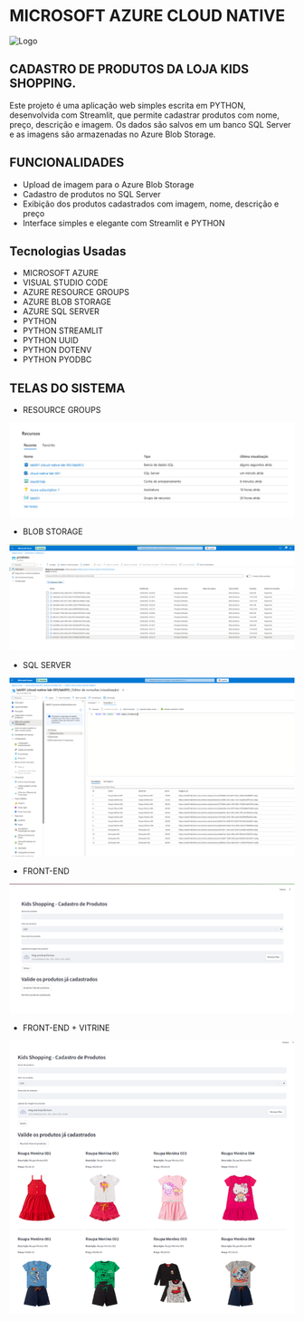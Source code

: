 

# MICROSOFT AZURE CLOUD NATIVE


 ![Logo](https://assets.dio.me/NH2z-7fj2X4Emz6MdMBMay-QjoZsk6oik-AtdxOPMIc/f:webp/q:80/w:480/L3RyYWNrcy9kNzNlZTNlMy00MWExLTRiOTAtYmZkZi1mOGZhYjQzMmE1MDAucG5n)

## CADASTRO DE PRODUTOS DA LOJA KIDS SHOPPING. 

Este projeto é uma aplicação web simples escrita em PYTHON, desenvolvida com Streamlit, que permite cadastrar produtos com nome, preço, descrição e imagem. Os dados são salvos em um banco SQL Server e as imagens são armazenadas no Azure Blob Storage.

## FUNCIONALIDADES 

- Upload de imagem para o Azure Blob Storage
- Cadastro de produtos no SQL Server
- Exibição dos produtos cadastrados com imagem, nome, descrição e preço
- Interface simples e elegante com Streamlit e PYTHON
## Tecnologias Usadas

 - MICROSOFT AZURE
 - VISUAL STUDIO CODE
 - AZURE RESOURCE GROUPS
 - AZURE BLOB STORAGE
 - AZURE SQL SERVER
 - PYTHON
 - PYTHON STREAMLIT
 - PYTHON UUID
 - PYTHON DOTENV
 - PYTHON PYODBC
## TELAS DO SISTEMA


- RESOURCE GROUPS


![App Screenshot](https://raw.githubusercontent.com/OctavioDias/dio-cloud-native/refs/heads/main/telas/resource-group.png)



- BLOB STORAGE


![App Screenshot](https://raw.githubusercontent.com/OctavioDias/dio-cloud-native/refs/heads/main/telas/blob-storage-2.png)


- SQL SERVER


![App Screenshot](https://raw.githubusercontent.com/OctavioDias/dio-cloud-native/refs/heads/main/telas/sql-03.png)


- FRONT-END


![App Screenshot](https://raw.githubusercontent.com/OctavioDias/dio-cloud-native/refs/heads/main/telas/front-01.png)


- FRONT-END + VITRINE


![App Screenshot](https://raw.githubusercontent.com/OctavioDias/dio-cloud-native/refs/heads/main/telas/front-02.png)
